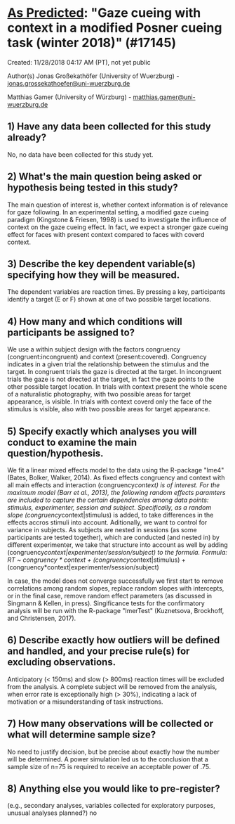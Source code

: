 # [As Predicted](aspredicted.org): "Gaze cueing with context in a modified Posner cueing task (winter 2018)" (#17145)

Created: 11/28/2018 04:17 AM (PT), not yet public

Author(s)
Jonas Großekathöfer (University of Wuerzburg) - jonas.grossekathoefer@uni-wuerzburg.de

Matthias Gamer (University of Würzburg) - matthias.gamer@uni-wuerzburg.de

## 1) Have any data been collected for this study already?

No, no data have been collected for this study yet.

## 2) What's the main question being asked or hypothesis being tested in this study?

The main question of interest is, whether context information is of relevance for gaze following. In an experimental setting, a modified gaze cueing paradigm (Kingstone & Friesen, 1998) is used to investigate the influence of context on the gaze cueing effect.
In fact, we expect a stronger gaze cueing effect for faces with present context compared to faces with coverd context.

## 3) Describe the key dependent variable(s) specifying how they will be measured.

The dependent variables are reaction times. By pressing a key, participants identify a target (E or F) shown at one of two possible target locations.

## 4) How many and which conditions will participants be assigned to?

We use a within subject design with the factors congruency (congruent:incongruent) and context (present:covered).
Congruency indicates in a given trial the relationship between the stimulus and the target.
In congruent trials the gaze is directed at the target.
In incongruent trials the gaze is not directed at the target, in fact the gaze points to the other possible target location.
In trials with context present the whole scene of a naturalistic photography, with two possible areas for target appearance, is visible.
In trials with context coverd only the face of the stimulus is visible, also with two possible areas for target appearance.

## 5) Specify exactly which analyses you will conduct to examine the main question/hypothesis.

We fit a linear mixed effects model to the data using the R-package "lme4" (Bates, Bolker, Walker, 2014).
As fixed effects congruency and context with all main effects and interaction (congruency*context) is of interest.
For the maximum model (Barr et al., 2013), the following random effects paramters are included to capture the certain dependencies among data points: stimulus, experimenter, session and subject.
Specifically, as a random slope (congruency*context|stimulus) is added, to take differences in the effects accros stimuli into account.
Aditionally, we want to control for variance in subjects. As subjects are nested in sessions (as some participants are tested together), which are conducted (and nested in) by different experimenter, we take that structure into account as well by adding (congruency*context|experimenter/session/subject) to the formula.
Formula:
RT ~ congruency * context + (congruency*context|stimulus) + (congruency*context|experimenter/session/subject)

In case, the model does not converge successfully we first start to remove correlations among random slopes, replace random slopes with intercepts, or in the final case, remove random effect parameters (as discussed in Singmann & Kellen, in press).
Singificance tests for the confirmatory analysis will be run with the R-package "lmerTest" (Kuznetsova, Brockhoff, and Christensen, 2017).

## 6) Describe exactly how outliers will be defined and handled, and your precise rule(s) for excluding observations.

Anticipatory (< 150ms) and slow (> 800ms) reaction times will be excluded from the analysis. A complete subject will be removed from the analysis, when error rate is exceptionally high (> 30%), indicating a lack of motivation or a misunderstanding of task instructions.

## 7) How many observations will be collected or what will determine sample size?

No need to justify decision, but be precise about exactly how the number will be determined.
A power simulation led us to the conclusion that a sample size of n=75 is required to receive an acceptable power of .75.

## 8) Anything else you would like to pre-register?

(e.g., secondary analyses, variables collected for exploratory purposes, unusual analyses planned?)
no